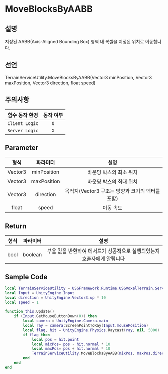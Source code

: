 # MoveBlocksByAABB

## 설명
지정된 AABB(Axis-Aligned Bounding Box) 영역 내 복셀을 지정된 위치로 이동합니다.

## 선언
TerrainServiceUtility.MoveBlocksByAABB(Vector3 minPosition, Vector3 maxPosition, Vector3 direction, float speed)

## 주의사항
|    **함수 동작 환경**    | **동작 여부** |
|:------------------:|:---------:|
| ```Client Logic``` |  ```O```  |
| ```Server Logic``` |  ```X```  |

## Parameter
|   **형식**   | **파라미터**  |             **설명**              |
|:----------:|:---------:|:-------------------------------:|
|  Vector3   |  minPosition   |              바운딩 박스의 최소 위치            |
|  Vector3   |  maxPosition   |              바운딩 박스의 최대 위치            |
|  Vector3   | direction | 목적지(Vector3 구조는 방향과 크기의 벡터를 포함) |
|   float    |   speed   |              이동 속도              |

## Return
| **형식** | **파라미터** |                    **설명**                     |
|:------:|:--------:|:---------------------------------------------:|
|  bool  | boolean  | 부울 값을 반환하여 메서드가 성공적으로 실행되었는지 호출자에게 알립니다 |


## Sample Code
```lua
local TerrainServiceUtility = USGFramework.Runtime.USGVoxelTerrain.ServiceFunctions.TerrainServiceUtility
local Input = UnityEngine.Input
local direction = UnityEngine.Vector3.up * 10
local speed = 1
 
function this.Update()
    if (Input.GetMouseButtonDown(0)) then
        local camera = UnityEngine.Camera.main
        local ray = camera:ScreenPointToRay(Input.mousePosition)
        local flag, hit = UnityEngine.Physics.Raycast(ray, nil, 5000)
        if flag then
            local pos = hit.point
            local mixPos= pos - hit.normal * 10
            local maxPos= pos + hit.normal * 10
            TerrainServiceUtility.MoveBlocksByAABB(mixPos, maxPos,direction,speed)
        end
    end
end
```